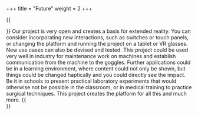 +++ 
title = "Future" 
weight = 2
+++

{{<section title="Future">}}
Our project is very open and creates a basis for extended reality. You can consider incorporating new interactions, such as switches or touch panels, or changing the platform and running the project on a tablet or VR glasses.
New use cases can also be devised and tested. This project could be used very well in industry for maintenance work on machines and establish communication from the machine to the goggles. Further applications could be in a learning environment, where content could not only be shown, but things could be changed haptically and you could directly see the impact. Be it in schools to present practical laboratory experiments that would otherwise not be possible in the classroom, or in medical training to practice surgical techniques.
This project creates the platform for all this and much more.
{{</section>}}
